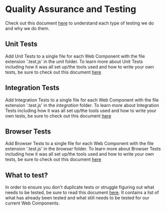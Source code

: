 # Quality Assurance and Testing
Check out this document [here](https://docs.google.com/document/d/1-u7MVOdKHOFzaofYgF9tZByNSdHC33mUUMwun5rRuB0/edit) to understand each type of testing we do and why we do them.
## Unit Tests
Add Unit Tests to a single file for each Web Component with the file extension
'.test.js' in the *unit* folder. To learn more about Unit Tests including how
it was all set up/the tools used and how to write your own tests, be sure to 
check out this document [here](https://docs.google.com/document/d/1N5Mdvw3mUZzqnDy4j3Zy-UZNi_xN5Kv3ctdWr3Vi5T4/edit)

## Integration Tests
Add Integration Tests to a single file for each Web Component with the file extension
'.test.js' in the *integration* folder. To learn more about Integration Tests including
how it was all set up/the tools used and how to write your own tests, be sure to 
check out this document [here](https://docs.google.com/document/d/1ZXp29jMGDu2BMSO8LRCvTIIiLbpRYNt_g1ojZT9xwA0/edit)

## Browser Tests
Add Browser Tests to a single file for each Web Component with the file extension
'.test.js' in the *browser* folder. To learn more about Browser Tests including
how it was all set up/the tools used and how to write your own tests, be sure to 
check out this document [here](https://docs.google.com/document/d/1RcgaIx0Ty2WkElnowXgwl0UY5Z8WI2w-KNIHo9UeGPA/edit)

## What to test?
In order to ensure you don't duplicate tests or struggle figuring out what needs to
be tested, be sure to read this document [here](https://docs.google.com/document/d/1laSjGDSRdhnBVMY1Ml4Ua9ggVjCn2ad5wuw6BV6Vbc8/edit). It contains a list of what has already 
been tested and what still needs to be tested for our current Web Components.